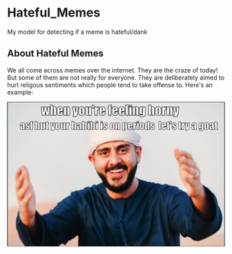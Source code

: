 # Hateful_Memes
My model for detecting if a meme is hateful/dank

## About Hateful Memes
We all come across memes over the internet. They are the craze of today! But some of them are not really for everyone. They are deliberately aimed to hurt religous sentiments which people tend to take offense to. Here's an example:

![Hateful Meme](https://github.com/aryamansriram/Hateful_Memes/blob/master/01235.png?raw=true)
